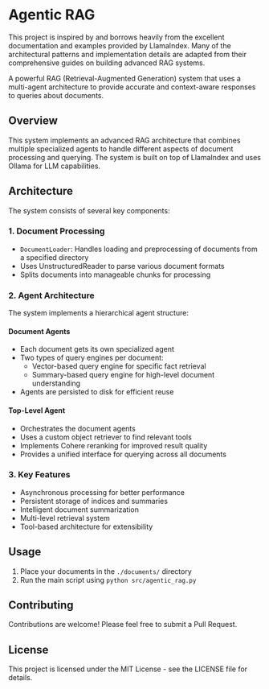 # Agentic RAG

This project is inspired by and borrows heavily from the excellent documentation and examples provided by LlamaIndex. Many of the architectural patterns and implementation details are adapted from their comprehensive guides on building advanced RAG systems.

A powerful RAG (Retrieval-Augmented Generation) system that uses a multi-agent architecture to provide accurate and context-aware responses to queries about documents.

## Overview

This system implements an advanced RAG architecture that combines multiple specialized agents to handle different aspects of document processing and querying. The system is built on top of LlamaIndex and uses Ollama for LLM capabilities.

## Architecture

The system consists of several key components:

### 1. Document Processing
- `DocumentLoader`: Handles loading and preprocessing of documents from a specified directory
- Uses UnstructuredReader to parse various document formats
- Splits documents into manageable chunks for processing

### 2. Agent Architecture
The system implements a hierarchical agent structure:

#### Document Agents
- Each document gets its own specialized agent
- Two types of query engines per document:
  - Vector-based query engine for specific fact retrieval
  - Summary-based query engine for high-level document understanding
- Agents are persisted to disk for efficient reuse

#### Top-Level Agent
- Orchestrates the document agents
- Uses a custom object retriever to find relevant tools
- Implements Cohere reranking for improved result quality
- Provides a unified interface for querying across all documents

### 3. Key Features
- Asynchronous processing for better performance
- Persistent storage of indices and summaries
- Intelligent document summarization
- Multi-level retrieval system
- Tool-based architecture for extensibility

## Usage

1. Place your documents in the `./documents/` directory
2. Run the main script using `python src/agentic_rag.py`

## Contributing

Contributions are welcome! Please feel free to submit a Pull Request.

## License

This project is licensed under the MIT License - see the LICENSE file for details.